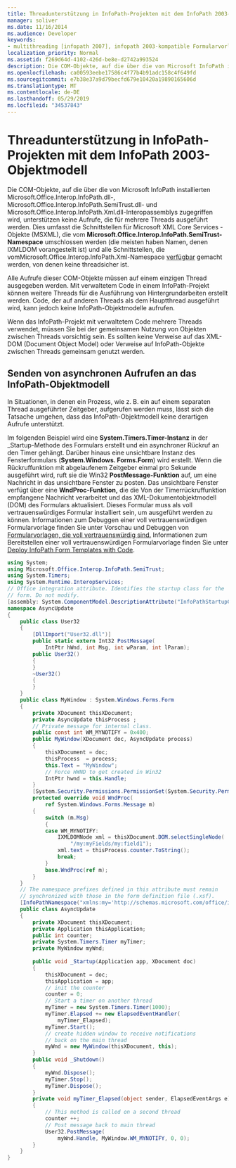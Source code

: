 ```yaml
---
title: Threadunterstützung in InfoPath-Projekten mit dem InfoPath 2003-Objektmodell
manager: soliver
ms.date: 11/16/2014
ms.audience: Developer
keywords:
- multithreading [infopath 2007], infopath 2003-kompatible Formularvorlagen,Threading [InfoPath 2007], Unterstützung für Projekte mithilfe des InfoPath 2003-Objektmodells,InfoPath 2003-kompatible Formularvorlagen, Threadunterstützung
localization_priority: Normal
ms.assetid: f269d64d-4102-426d-be8e-d2742a993524
description: Die COM-Objekte, auf die über die von Microsoft InfoPath installierten Microsoft.Office.Interop.InfoPath.dll-, Microsoft.Office.Interop.InfoPath.SemiTrust.dll- und Microsoft.Office.Interop.InfoPath.Xml.dll-Interopassemblys zugegriffen wird, unterstützen keine Aufrufe, die für mehrere Threads ausgeführt werden. Dies umfasst die Schnittstellen für Microsoft XML Core Services (MSXML), die von Microsoft umschlossen werden. Office.Interop.InfoPath.SemiTrust Namespace (die meisten haben Namen, denen IXMLDOM vorangestellt ist) und alle Schnittstellen, die vom Microsoft.Office.Interop.InfoPath.Xml-Namespace verfügbar gemacht werden, von denen keine threadsicher ist.
ms.openlocfilehash: ca00593eebe17586c4f77b4b91adc158c4f649fd
ms.sourcegitcommit: e7b38e37a9d79becfd679e10420a19890165606d
ms.translationtype: MT
ms.contentlocale: de-DE
ms.lasthandoff: 05/29/2019
ms.locfileid: "34537843"
---
```

# <a name="threading-support-in-infopath-projects-using-the-infopath-2003-object-model"></a>Threadunterstützung in InfoPath-Projekten mit dem InfoPath 2003-Objektmodell

Die COM-Objekte, auf die über die von Microsoft InfoPath installierten Microsoft.Office.Interop.InfoPath.dll-, Microsoft.Office.Interop.InfoPath.SemiTrust.dll- und Microsoft.Office.Interop.InfoPath.Xml.dll-Interopassemblys zugegriffen wird, unterstützen keine Aufrufe, die für mehrere Threads ausgeführt werden. Dies umfasst die Schnittstellen für Microsoft XML Core Services -Objekte (MSXML), die vom **Microsoft.Office.Interop.InfoPath.SemiTrust-Namespace** umschlossen werden (die meisten haben Namen, denen IXMLDOM vorangestellt ist) und alle Schnittstellen, die vomMicrosoft.Office.Interop.InfoPath.Xml-Namespace [verfügbar](https://msdn.microsoft.com/library/microsoft.office.interop.infopath.xml) gemacht werden, von denen keine threadsicher ist. 
  
Alle Aufrufe dieser COM-Objekte müssen auf einem einzigen Thread ausgegeben werden. Mit verwaltetem Code in einem InfoPath-Projekt können weitere Threads für die Ausführung von Hintergrundarbeiten erstellt werden. Code, der auf anderen Threads als dem Hauptthread ausgeführt wird, kann jedoch keine InfoPath-Objektmodelle aufrufen.
  
Wenn das InfoPath-Projekt mit verwaltetem Code mehrere Threads verwendet, müssen Sie bei der gemeinsamen Nutzung von Objekten zwischen Threads vorsichtig sein. Es sollten keine Verweise auf das XML-DOM (Document Object Model) oder Verweise auf InfoPath-Objekte zwischen Threads gemeinsam genutzt werden.  
  
## <a name="making-asynchronous-calls-to-the-infopath-object-model"></a>Senden von asynchronen Aufrufen an das InfoPath-Objektmodell

In Situationen, in denen ein Prozess, wie z. B. ein auf einem separaten Thread ausgeführter Zeitgeber, aufgerufen werden muss, lässt sich die Tatsache umgehen, dass das InfoPath-Objektmodell keine derartigen Aufrufe unterstützt.  
  
Im folgenden Beispiel wird eine **System.Timers.Timer-Instanz** in der _Startup-Methode des Formulars erstellt und ein asynchroner Rückruf an den Timer gehängt. Darüber hinaus eine unsichtbare Instanz des Fensterformulars (**System.Windows. Forms.Form**) wird erstellt. Wenn die Rückruffunktion mit abgelaufenem Zeitgeber einmal pro Sekunde ausgeführt wird, ruft sie die Win32 **PostMessage-Funktion** auf, um eine Nachricht in das unsichtbare Fenster zu posten. Das unsichtbare Fenster verfügt über eine **WndProc-Funktion,** die die Von der Timerrückruffunktion empfangene Nachricht verarbeitet und das XML-Dokumentobjektmodell (DOM) des Formulars aktualisiert. Dieses Formular muss als voll vertrauenswürdiges Formular installiert sein, um ausgeführt werden zu können. Informationen zum Debuggen einer voll vertrauenswürdigen Formularvorlage finden Sie unter Vorschau und Debuggen von [Formularvorlagen, die voll vertrauenswürdig sind.](how-to-preview-and-debug-form-templates-that-require-full-trust.md) Informationen zum Bereitstellen einer voll vertrauenswürdigen Formularvorlage finden Sie unter [Deploy InfoPath Form Templates with Code](how-to-deploy-infopath-form-templates-with-code.md).
  
```cs
using System;
using Microsoft.Office.Interop.InfoPath.SemiTrust;
using System.Timers;
using System.Runtime.InteropServices;
// Office integration attribute. Identifies the startup class for the
// form. Do not modify.
[assembly: System.ComponentModel.DescriptionAttribute("InfoPathStartupClass, Version=1.0, Class=AsyncUpdate.AsyncUpdate")]
namespace AsyncUpdate
{
    public class User32
    {
        [DllImport("User32.dll")]
        public static extern Int32 PostMessage(
            IntPtr hWnd, int Msg, int wParam, int lParam);
        public User32()
        {    
        }
        ~User32()
        {
        }
    }
    public class MyWindow : System.Windows.Forms.Form
    {
        private XDocument thisXDocument;
        private AsyncUpdate thisProcess ;
        // Private message for internal class.
        public const int WM_MYNOTIFY = 0x400;
        public MyWindow(XDocument doc, AsyncUpdate process)
        {
            thisXDocument = doc;
            thisProcess  = process;
            this.Text = "MyWindow";
            // Force HWND to get created in Win32
            IntPtr hwnd = this.Handle; 
        }
        [System.Security.Permissions.PermissionSet(System.Security.Permissions.SecurityAction.Demand, Name="FullTrust")]
        protected override void WndProc(
            ref System.Windows.Forms.Message m) 
        {
            switch (m.Msg)
            {
            case WM_MYNOTIFY:
                IXMLDOMNode xml = thisXDocument.DOM.selectSingleNode(
                    "/my:myFields/my:field1");
                xml.text = thisProcess.counter.ToString();
                break;                
            }
            base.WndProc(ref m);
        }
    }
    // The namespace prefixes defined in this attribute must remain 
    // synchronized with those in the form definition file (.xsf).
    [InfoPathNamespace("xmlns:my='http://schemas.microsoft.com/office/infopath/2003/myXSD/2004-02-11T23-29-59'")]
    public class AsyncUpdate
    {
        private XDocument thisXDocument;
        private Application thisApplication;
        public int counter;
        private System.Timers.Timer myTimer;
        private MyWindow myWnd;
    
        public void _Startup(Application app, XDocument doc)
        {
            thisXDocument = doc;
            thisApplication = app;
            // init the counter
            counter = 0;
            // Start a timer on another thread
            myTimer = new System.Timers.Timer(1000);
            myTimer.Elapsed += new ElapsedEventHandler(
                myTimer_Elapsed);
            myTimer.Start();
            // create hidden window to receive notifications 
            // back on the main thread
            myWnd = new MyWindow(thisXDocument, this);
        }
        public void _Shutdown()
        {
            myWnd.Dispose();
            myTimer.Stop();
            myTimer.Dispose();
        }
        private void myTimer_Elapsed(object sender, ElapsedEventArgs e)
        {
            // This method is called on a second thread
            counter ++;
            // Post message back to main thread
            User32.PostMessage(
                myWnd.Handle, MyWindow.WM_MYNOTIFY, 0, 0);
        }
    }
}

```


